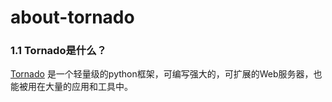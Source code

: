 # about-tornado
### 1.1 Tornado是什么？
[Tornado](http://www.tornadoweb.org) 是一个轻量级的python框架，可编写强大的，可扩展的Web服务器，也能被用在大量的应用和工具中。

